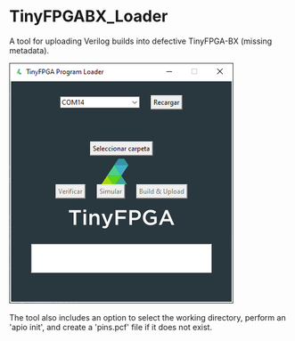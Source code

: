 # TinyFPGABX_Loader
A tool for uploading Verilog builds into defective TinyFPGA-BX (missing metadata).

![Main window](https://github.com/manuelespinosa/TinyFPGABX_Loader/blob/build-and-upload/readme_medias/main_window.png?raw=true)

The tool also includes an option to select the working directory, perform an 'apio init', and create a 'pins.pcf' file if it does not exist.
